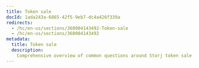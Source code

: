```yaml
---
title: Token sale
docId: 1ada243a-6865-42f5-9eb7-dc4a426f339a
redirects:
  - /hc/en-us/sections/360004143492-Token-sale
  - /hc/en-us/sections/360004143492
metadata:
  title: Token sale
  description:
    Comprehensive overview of common questions around Storj token sale.
---
```


[](docId:2d89425d-e6fd-421a-b4d3-e5b38b8360d3)

[](docId:85b52395-5c78-4cf4-9e39-59c2d2f352be)

[](docId:5cf2882d-1d07-4509-97eb-1376d35920f1)

[](docId:0e862fca-35c1-434a-adb0-e88dc6cab989)

[](docId:459bdcd5-0e0b-4b46-b5f3-d7ab99336b60)

[](docId:0749575b-c825-43aa-ae60-6293084cb32e)

[](docId:76a6a823-5338-482d-9bb2-bdbb05855feb)

[](docId:79f5194d-1fdc-49db-8438-1d0b69a66495)

[](docId:78e6cec4-7bee-43af-8c0a-db03479e65cc)

[](docId:e6df3744-b739-4158-8f44-7e8316889643)
